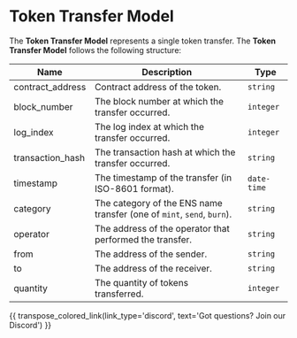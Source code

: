 # Token Transfer Model
The **Token Transfer Model** represents a single token transfer. The **Token Transfer Model** follows the following structure:

| Name             | Description                                                            | Type        |
| ---------------- | ---------------------------------------------------------------------- | ----------- |
| contract_address | Contract address of the token.                                        | `string`    |
| block_number     | The block number at which the transfer occurred.                      | `integer`   |
| log_index        | The log index at which the transfer occurred.                         | `integer`   |
| transaction_hash | The transaction hash at which the transfer occurred.                  | `string`    |
| timestamp        | The timestamp of the transfer (in ISO-8601 format).                   | `date-time` |
| category         | The category of the ENS name transfer (one of `mint`, `send`, `burn`). | `string`    |
| operator         | The address of the operator that performed the transfer.              | `string`    |
| from             | The address of the sender.                                            | `string`    |
| to               | The address of the receiver.                                          | `string`    |
| quantity         | The quantity of tokens transferred.                                   | `integer`   |

{{ transpose_colored_link(link_type='discord', text='Got questions?  Join our Discord') }}
